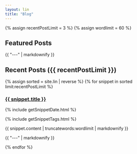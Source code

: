 ```yaml
---
layout: lin
title: "Blog"
---
```

<!--To access the list variable tags from tagcollection.html-->
<body>


{% assign recentPostLimit = 3 %}
{% assign wordlimit = 60 %}

<h2> Featured Posts </h2>
<p>{{ "---" | markdownify }}</p>

<h2>Recent Posts ({{ recentPostLimit }})</h2>
{% assign sorted = site.lin | reverse %}
{% for snippet in sorted limit:recentPostLimit %}
<h3>
<a href="{{ snippet.url }}">
      {{ snippet.title }}
    </a>
</h3>

<!--get date from  snippet-->
{% include getSnippetDate.html %}
<!--get taglist from  snippet-->
{% include getSnippetTags.html %}


<p>	{{ snippet.content | truncatewords:wordlimit | markdownify }} </p>
<p>{{ "---" | markdownify }}</p>
{% endfor %}



</body>
